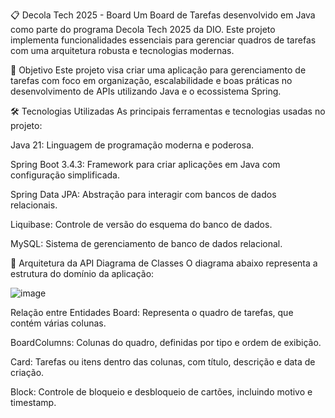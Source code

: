 📋 Decola Tech 2025 - Board
Um Board de Tarefas desenvolvido em Java como parte do programa Decola Tech 2025 da DIO. Este projeto implementa funcionalidades essenciais para gerenciar quadros de tarefas com uma arquitetura robusta e tecnologias modernas.

🚀 Objetivo
Este projeto visa criar uma aplicação para gerenciamento de tarefas com foco em organização, escalabilidade e boas práticas no desenvolvimento de APIs utilizando Java e o ecossistema Spring.

🛠️ Tecnologias Utilizadas
As principais ferramentas e tecnologias usadas no projeto:

Java 21: Linguagem de programação moderna e poderosa.

Spring Boot 3.4.3: Framework para criar aplicações em Java com configuração simplificada.

Spring Data JPA: Abstração para interagir com bancos de dados relacionais.

Liquibase: Controle de versão do esquema do banco de dados.

MySQL: Sistema de gerenciamento de banco de dados relacional.

📐 Arquitetura da API
Diagrama de Classes
O diagrama abaixo representa a estrutura do domínio da aplicação:

![image](https://github.com/user-attachments/assets/56bf5c5f-e626-4b1a-87a0-437b76e648f3)

Relação entre Entidades
Board: Representa o quadro de tarefas, que contém várias colunas.

BoardColumns: Colunas do quadro, definidas por tipo e ordem de exibição.

Card: Tarefas ou itens dentro das colunas, com título, descrição e data de criação.

Block: Controle de bloqueio e desbloqueio de cartões, incluindo motivo e timestamp.
